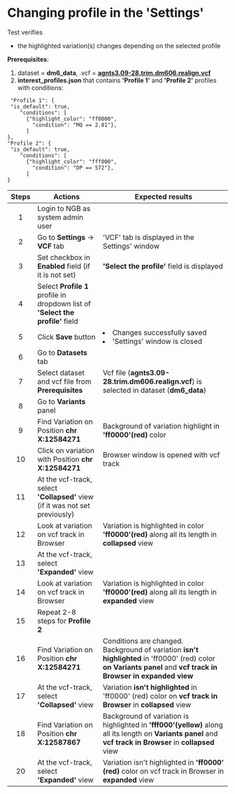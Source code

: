 # Changing profile in the 'Settings'

Test verifies
 - the highlighted variation(s) changes depending on the selected profile

**Prerequisites**:

1. dataset = **dm6_data**, .vcf = **[agnts3.09-28.trim.dm606.realign.vcf](https://ngb-oss-builds.s3.amazonaws.com/public/data/demo/ngb_demo_data/agnts3.09-28.trim.dm606.realign.vcf.gz)**
2. **interest_profiles.json** that contains **'Profile 1'** and **'Profile 2'** profiles with conditions:
```
 "Profile 1": {
 "is_default": true,
    "conditions": [
      {"highlight_color": "ff0000",
        "condition": "MQ == 2.81"},
      ]
},
"Profile 2": {
 "is_default": true,
    "conditions": [
      {"highlight_color": "fff000",
        "condition": "DP == 572"},
      ]
}
```

| Steps | Actions | Expected results |
| :---: | --- | --- |
| 1 | Login to NGB as system admin user | |
| 2 | Go to  **Settings** -> **VCF** tab | 'VCF' tab is displayed in the Settings' window|
| 3 | Set checkbox in **Enabled** field (if it is not set)| **'Select the profile'** field is displayed |
| 4 | Select **Profile 1** profile in dropdown list of **'Select the profile'** field|
| 5 | Click **Save** button | <li> Changes successfully saved <li> 'Settings' window is closed | 
| 6 | Go to **Datasets** tab | 
| 7 | Select dataset and vcf file from **Prerequisites** | Vcf file (**agnts3.09-28.trim.dm606.realign.vcf**) is selected in dataset (**dm6_data**) 
| 8 | Go to **Variants** panel | |
| 9 | Find Variation on Position **chr X:12584271**| Background of variation highlight in **'ff0000'(red)** color |
| 10| Click on variation with Position **chr X:12584271** |Browser window is opened with vcf track|
| 11| At the vcf-track, select **'Collapsed'** view (if it was not set previously)| |
| 12| Look at variation on vcf track in Browser| Variation is highlighted in color  **'ff0000'(red)** along all its length in **collapsed** view
| 13| At the vcf-track, select **'Expanded'** view 
| 14| Look at variation on vcf track in Browser| Variation is highlighted in color  **'ff0000'(red)** along all its length in **expanded** view |
| 15| Repeat 2-8 steps for **Profile 2** 
| 16| Find Variation on Position **chr X:12584271**| Conditions are changed. Background of variation **isn't highlighted** in 'ff0000' (red) color **on Variants panel** and **vcf track in Browser in expanded view**|
| 17| At the vcf-track, select **'Collapsed'** view | Variation **isn't highlighted** in 'ff0000' (red) color on **vcf track in Browser** in **collapsed** view
| 18| Find Variation on Position **chr X:12587867**| Background of variation is highlighted  in **'fff000'(yellow)** along all its length on **Variants panel** and **vcf track in Browser** in **collapsed** view|
| 20| At the vcf-track, select **'Expanded'** view | Variation isn't highlighted in **'ff0000' (red)** color on vcf track in Browser in **expanded** view

